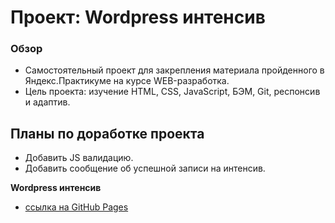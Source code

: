 # Проект: Wordpress интенсив

### Обзор

* Самостоятельный проект для закрепления материала пройденного в Яндекс.Практикуме на курсе WEB-разработка.
* Цель проекта: изучение HTML, CSS, JavaScript, БЭМ, Git, респонсив и адаптив.

## Планы по доработке проекта
* Добавить JS валидацию.
* Добавить сообщение об успешной записи на интенсив.


**Wordpress интенсив**


* [ссылка на GitHub Pages](https://yurick78.github.io/wordpress/index.html)
